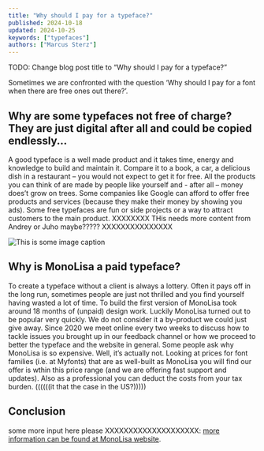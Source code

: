 ```yaml
---
title: "Why should I pay for a typeface?"
published: 2024-10-18
updated: 2024-10-25
keywords: ["typefaces"]
authors: ["Marcus Sterz"]
---
```


TODO: Change blog post title to “Why should I pay for a typeface?”

Sometimes we are confronted with the question ‘Why should I pay for a font when there are free ones out there?’.

## Why are some typefaces not free of charge? They are just digital after all and could be copied endlessly...

A good typeface is a well made product and it takes time, energy and knowledge to build and maintain it. Compare it to a book, a car, a delicious dish in a restaurant – you would not expect to get it for free. All the products you can think of are made by people like yourself and - after all – money does’t grow on trees. Some companies like Google can afford to offer free products and services (because they make their money by showing you ads). Some free typefaces are fun or side projects or a way to attract customers to the main product. XXXXXXXX THis needs more content from Andrey or Juho maybe????? XXXXXXXXXXXXXXX

![This is some image caption](/images/demo.png)

## Why is MonoLisa a paid typeface?

To create a typeface without a client is always a lottery. Often it pays off in the long run, sometimes people are just not thrilled and you find yourself having wasted a lot of time. To build the first version of MonoLisa took around 18 months of (unpaid) design work. Luckily MonoLisa turned out to be popular very quickly. We do not consider it a by-product we could just give away. Since 2020 we meet online every two weeks to discuss how to tackle issues you brought up in our feedback channel or how we proceed to better the typeface and the website in general. Some people ask why MonoLisa is so expensive. Well, it’s actually not. Looking at prices for font families (i.e. at Myfonts) that are as well-built as MonoLisa you will find our offer is wthin this price range (and we are offering fast support and updates). Also as a professional you can deduct the costs from your tax burden. ((((((it that the case in the US?))))) 

## Conclusion

some more input here please XXXXXXXXXXXXXXXXXXXX: [more information can be found at MonoLisa website](https://monolisa.dev).
